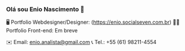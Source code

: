 ### Olá sou Enio Nascimento 👋


🖥️ Portfolio Webdesigner/Designer: (https://enio.socialseven.com.br)
👨‍💻 Portfolio Front-end: Em breve

✉️ Email: enio.analista@gmail.com
📞 Tel.: +55 (61) 98211-4554 
